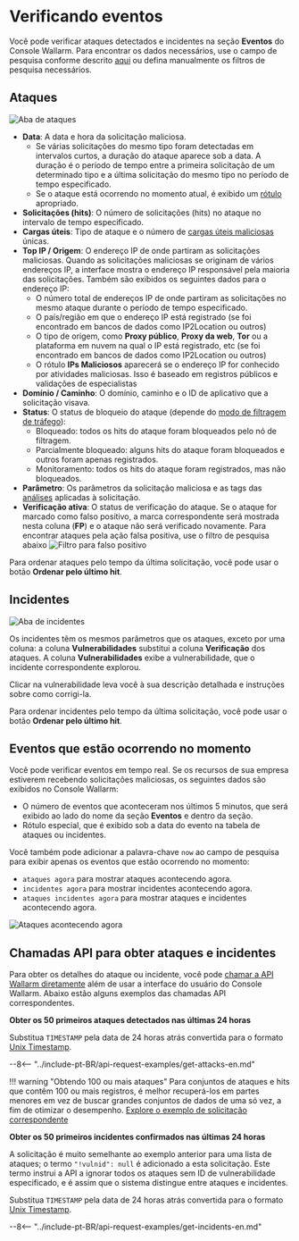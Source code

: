 [link-using-search]: ../search-and-filters/use-search.md
[link-verify-attack]: ../events/verify-attack.md

[img-attacks-tab]: ../../images/user-guides/events/check-attack.png
[img-current-attacks]: ../../images/glossary/attack-with-one-hit-example.png
[img-incidents-tab]: ../../images/user-guides/events/incident-vuln.png
[img-vulns-tab]: ../../images/user-guides/events/check-vulns.png
[img-show-falsepositive]: ../../images/user-guides/events/filter-for-falsepositive.png
[use-search]: ../search-and-filters/use-search.md
[search-by-attack-status]: ../search-and-filters/use-search.md#search-attacks-by-the-action

# Verificando eventos

Você pode verificar ataques detectados e incidentes na seção **Eventos** do Console Wallarm. Para encontrar os dados necessários, use o campo de pesquisa conforme descrito [aqui][use-search] ou defina manualmente os filtros de pesquisa necessários.

## Ataques

![Aba de ataques][img-attacks-tab]

* **Data**: A data e hora da solicitação maliciosa.
   * Se várias solicitações do mesmo tipo foram detectadas em intervalos curtos, a duração do ataque aparece sob a data. A duração é o período de tempo entre a primeira solicitação de um determinado tipo e a última solicitação do mesmo tipo no período de tempo especificado.
   * Se o ataque está ocorrendo no momento atual, é exibido um [rótulo](#events-that-are-currently-happening) apropriado.
* **Solicitações (hits)**: O número de solicitações (hits) no ataque no intervalo de tempo especificado.
* **Cargas úteis**: Tipo de ataque e o número de [cargas úteis maliciosas](../../glossary-en.md#malicious-payload) únicas.
* **Top IP / Origem**: O endereço IP de onde partiram as solicitações maliciosas. Quando as solicitações maliciosas se originam de vários endereços IP, a interface mostra o endereço IP responsável pela maioria das solicitações. Também são exibidos os seguintes dados para o endereço IP:
     * O número total de endereços IP de onde partiram as solicitações no mesmo ataque durante o período de tempo especificado.
     * O país/região em que o endereço IP está registrado (se foi encontrado em bancos de dados como IP2Location ou outros)
     * O tipo de origem, como **Proxy público**, **Proxy da web**, **Tor** ou a plataforma em nuvem na qual o IP está registrado, etc (se foi encontrado em bancos de dados como IP2Location ou outros)
     * O rótulo **IPs Maliciosos** aparecerá se o endereço IP for conhecido por atividades maliciosas. Isso é baseado em registros públicos e validações de especialistas
* **Domínio / Caminho**: O domínio, caminho e o ID de aplicativo que a solicitação visava.
* **Status**: O status de bloqueio do ataque (depende do [modo de filtragem de tráfego](../../admin-en/configure-wallarm-mode.md)):
     * Bloqueado: todos os hits do ataque foram bloqueados pelo nó de filtragem.
     * Parcialmente bloqueado: alguns hits do ataque foram bloqueados e outros foram apenas registrados.
     * Monitoramento: todos os hits do ataque foram registrados, mas não bloqueados.
* **Parâmetro**: Os parâmetros da solicitação maliciosa e as tags das [análises](../rules/request-processing.md) aplicadas à solicitação.
* **Verificação ativa**: O status de verificação do ataque. Se o ataque for marcado como falso positivo, a marca correspondente será mostrada nesta coluna (**FP**) e o ataque não será verificado novamente. Para encontrar ataques pela ação falsa positiva, use o filtro de pesquisa abaixo
    ![Filtro para falso positivo][img-show-falsepositive]

Para ordenar ataques pelo tempo da última solicitação, você pode usar o botão **Ordenar pelo último hit**.

## Incidentes

![Aba de incidentes][img-incidents-tab]

Os incidentes têm os mesmos parâmetros que os ataques, exceto por uma coluna: a coluna **Vulnerabilidades** substitui a coluna **Verificação** dos ataques. A coluna **Vulnerabilidades** exibe a vulnerabilidade, que o incidente correspondente explorou.

Clicar na vulnerabilidade leva você à sua descrição detalhada e instruções sobre como corrigi-la.

Para ordenar incidentes pelo tempo da última solicitação, você pode usar o botão **Ordenar pelo último hit**.

## Eventos que estão ocorrendo no momento 

Você pode verificar eventos em tempo real. Se os recursos de sua empresa estiverem recebendo solicitações maliciosas, os seguintes dados são exibidos no Console Wallarm:

* O número de eventos que aconteceram nos últimos 5 minutos, que será exibido ao lado do nome da seção **Eventos** e dentro da seção.
* Rótulo especial, que é exibido sob a data do evento na tabela de ataques ou incidentes.

Você também pode adicionar a palavra-chave `now` ao campo de pesquisa para exibir apenas os eventos que estão ocorrendo no momento:

* `ataques agora` para mostrar ataques acontecendo agora.
* `incidentes agora` para mostrar incidentes acontecendo agora.
* `ataques incidentes agora` para mostrar ataques e incidentes acontecendo agora.

![Ataques acontecendo agora][img-current-attacks]

## Chamadas API para obter ataques e incidentes

Para obter os detalhes do ataque ou incidente, você pode [chamar a API Wallarm diretamente](../../api/overview.md) além de usar a interface do usuário do Console Wallarm. Abaixo estão alguns exemplos das chamadas API correspondentes.

**Obter os 50 primeiros ataques detectados nas últimas 24 horas**

Substitua `TIMESTAMP` pela data de 24 horas atrás convertida para o formato [Unix Timestamp](https://www.unixtimestamp.com/).

--8<-- "../include-pt-BR/api-request-examples/get-attacks-en.md"

!!! warning "Obtendo 100 ou mais ataques"
    Para conjuntos de ataques e hits que contêm 100 ou mais registros, é melhor recuperá-los em partes menores em vez de buscar grandes conjuntos de dados de uma só vez, a fim de otimizar o desempenho. [Explore o exemplo de solicitação correspondente](../../api/request-examples.md#get-a-large-number-of-attacks-100-and-more)

**Obter os 50 primeiros incidentes confirmados nas últimas 24 horas**

A solicitação é muito semelhante ao exemplo anterior para uma lista de ataques; o termo `"!vulnid": null` é adicionado a esta solicitação. Este termo instrui a API a ignorar todos os ataques sem ID de vulnerabilidade especificado, e é assim que o sistema distingue entre ataques e incidentes.

Substitua `TIMESTAMP` pela data de 24 horas atrás convertida para o formato [Unix Timestamp](https://www.unixtimestamp.com/).

--8<-- "../include-pt-BR/api-request-examples/get-incidents-en.md"

<!-- ## Vídeos de demonstração

<div class="video-wrapper">
  <iframe width="1280" height="720" src="https://www.youtube.com/embed/rhigX3DEoZ8" frameborder="0" allow="accelerometer; autoplay; encrypted-media; gyroscope; picture-in-picture" allowfullscreen loading="lazy"></iframe>
</div> -->